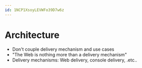 ```yaml
---
id: 1NCP1XsoyLEVWFo39D7w6z
---
```



# Architecture

* Don't couple delivery mechanism and use cases
* "The Web is nothing more than a delivery mechanism"
* Delivery mechanisms: Web delivery, console delivery, .etc..

